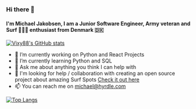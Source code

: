### Hi there 👋

#### I'm Michael Jakobsen, I am a Junior Software Engineer, Army veteran and Surf 🏄🏽‍♂️ enthusiast from Denmark 🇩🇰

[![Vixy88's GitHub stats](https://github-readme-stats.vercel.app/api?username=Vixy88&hide=contribs&count_private=true&show_icons=true&theme=gotham)](https://github.com/Vixy88/github-readme-stats)

- 🔭 I’m currently working on Python and React Projects 
- 🌱 I’m currently learning Python and SQL
- 💬 Ask me about anything you think I can help with
- 🤔 I'm looking for help / collaboration with creating an open source project about amazing Surf Spots [Check it out here](https://github.com/Vixy88/surfspots-python-django)
- 📫 You can reach me on michael@hyrdle.com

[![Top Langs](https://github-readme-stats.vercel.app/api/top-langs/?username=Vixy88)](https://github.com/Vixy88/github-readme-stats)
